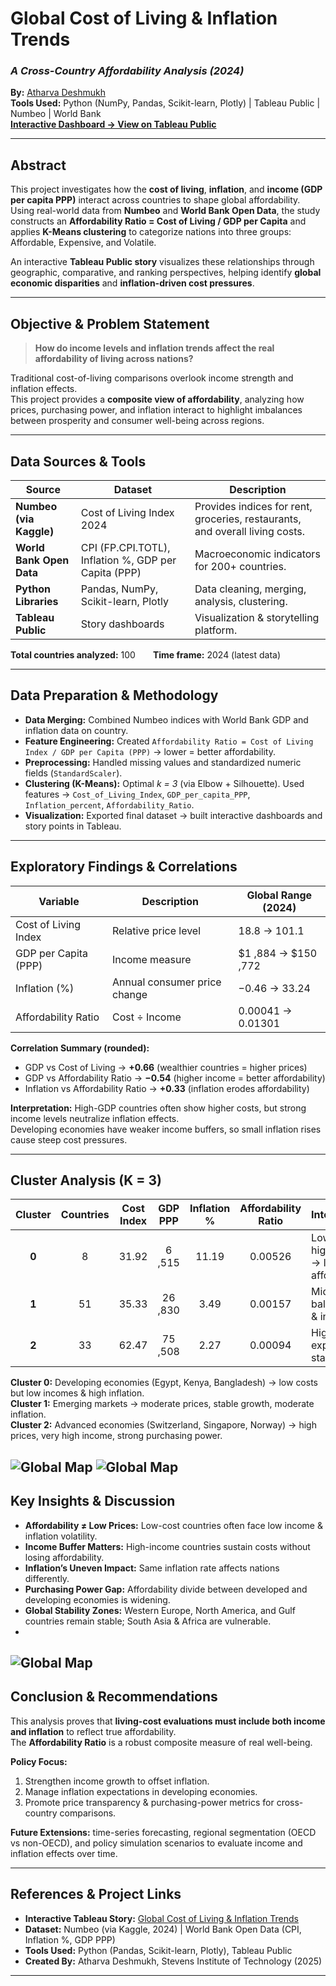 # Global Cost of Living & Inflation Trends  
### *A Cross-Country Affordability Analysis (2024)*  

**By:** [Atharva Deshmukh](https://github.com/Atharva2901)  
 **Tools Used:** Python (NumPy, Pandas, Scikit-learn, Plotly) | Tableau Public | Numbeo | World Bank  
 [**Interactive Dashboard → View on Tableau Public**](https://public.tableau.com/app/profile/atharva.deshmukh3017/viz/GlobalCostofLivingInflationTrendsACross-CountryAffordabilityAnalysis/Story1?publish=yes)

---

##  Abstract

This project investigates how the **cost of living**, **inflation**, and **income (GDP per capita PPP)** interact across countries to shape global affordability.  
Using real-world data from **Numbeo** and **World Bank Open Data**, the study constructs an **Affordability Ratio = Cost of Living / GDP per Capita** and applies **K-Means clustering** to categorize nations into three groups:  Affordable,  Expensive, and  Volatile.  

An interactive **Tableau Public story** visualizes these relationships through geographic, comparative, and ranking perspectives, helping identify **global economic disparities** and **inflation-driven cost pressures**.

---

## Objective & Problem Statement

> **How do income levels and inflation trends affect the real affordability of living across nations?**

Traditional cost-of-living comparisons overlook income strength and inflation effects.  
This project provides a **composite view of affordability**, analyzing how prices, purchasing power, and inflation interact to highlight imbalances between prosperity and consumer well-being across regions.

---

## Data Sources & Tools

| Source | Dataset | Description |
|---------|----------|-------------|
| **Numbeo (via Kaggle)** | Cost of Living Index 2024 | Provides indices for rent, groceries, restaurants, and overall living costs. |
| **World Bank Open Data** | CPI (FP.CPI.TOTL), Inflation %, GDP per Capita (PPP) | Macroeconomic indicators for 200+ countries. |
| **Python Libraries** | Pandas, NumPy, Scikit-learn, Plotly | Data cleaning, merging, analysis, clustering. |
| **Tableau Public** | Story dashboards | Visualization & storytelling platform. |

**Total countries analyzed:** 100  **Time frame:** 2024 (latest data)

---

## Data Preparation & Methodology

- **Data Merging:** Combined Numbeo indices with World Bank GDP and inflation data on country.  
- **Feature Engineering:** Created `Affordability Ratio = Cost of Living Index / GDP per Capita (PPP)` → lower = better affordability.  
- **Preprocessing:** Handled missing values and standardized numeric fields (`StandardScaler`).  
- **Clustering (K-Means):** Optimal *k = 3* (via Elbow + Silhouette). Used features → `Cost_of_Living_Index`, `GDP_per_capita_PPP`, `Inflation_percent`, `Affordability_Ratio`.  
- **Visualization:** Exported final dataset → built interactive dashboards and story points in Tableau.

---

## Exploratory Findings & Correlations

| Variable | Description | Global Range (2024) |
|-----------|--------------|---------------------|
|  Cost of Living Index | Relative price level | 18.8 → 101.1 |
|  GDP per Capita (PPP) | Income measure | $1 ,884 → $150 ,772 |
|  Inflation (%) | Annual consumer price change | −0.46 → 33.24 |
|  Affordability Ratio | Cost ÷ Income | 0.00041 → 0.01301 |

**Correlation Summary (rounded):**  
- GDP vs Cost of Living → **+0.66** (wealthier countries = higher prices)  
- GDP vs Affordability Ratio → **−0.54** (higher income = better affordability)  
- Inflation vs Affordability Ratio → **+0.33** (inflation erodes affordability)  

**Interpretation:** High-GDP countries often show higher costs, but strong income levels neutralize inflation effects.  
Developing economies have weaker income buffers, so small inflation rises cause steep cost pressures.

---

##  Cluster Analysis (K = 3)

| Cluster | Countries | Cost Index | GDP PPP | Inflation % | Affordability Ratio | Interpretation |
|:--:|:--:|:--:|:--:|:--:|:--:|:--|
|  **0** | 8 | 31.92 | 6 ,515 | 11.19 | 0.00526 | Low income + high inflation → least affordable. |
|  **1** | 51 | 35.33 | 26 ,830 | 3.49 | 0.00157 | Mid income, balanced cost & inflation. |
|  **2** | 33 | 62.47 | 75 ,508 | 2.27 | 0.00094 | High income, expensive but stable. |

**Cluster 0:** Developing economies (Egypt, Kenya, Bangladesh) → low costs but low incomes & high inflation.  
**Cluster 1:** Emerging markets → moderate prices, stable growth, moderate inflation.  
**Cluster 2:** Advanced economies (Switzerland, Singapore, Norway) → high prices, very high income, strong purchasing power.

![Global Map](visuals\elbow_silhoutte_snaps\elbow_method.jpg)
![Global Map](visuals\elbow_silhoutte_snaps\silhoutte_scores.jpg)
---

##  Key Insights & Discussion

- **Affordability ≠ Low Prices:** Low-cost countries often face low income & inflation volatility.  
- **Income Buffer Matters:** High-income countries sustain costs without losing affordability.  
- **Inflation’s Uneven Impact:** Same inflation rate affects nations differently.  
- **Purchasing Power Gap:** Affordability divide between developed and developing economies is widening.  
- **Global Stability Zones:** Western Europe, North America, and Gulf countries remain stable; South Asia & Africa are vulnerable.
- 
**![Global Map](visuals\tableau_screenshots\Gobal_clusters_map.jpg)**
---

##  Conclusion & Recommendations

This analysis proves that **living-cost evaluations must include both income and inflation** to reflect true affordability.  
The **Affordability Ratio** is a robust composite measure of real well-being.  

**Policy Focus:**
1. Strengthen income growth to offset inflation.  
2. Manage inflation expectations in developing economies.  
3. Promote price transparency & purchasing-power metrics for cross-country comparisons.  

**Future Extensions:** time-series forecasting, regional segmentation (OECD vs non-OECD), and policy simulation scenarios to evaluate income and inflation effects over time.

---

##  References & Project Links

-  **Interactive Tableau Story:** [Global Cost of Living & Inflation Trends](https://public.tableau.com/app/profile/atharva.deshmukh3017/viz/GlobalCostofLivingInflationTrendsACross-CountryAffordabilityAnalysis/Story1?publish=yes)  
-  **Dataset:** Numbeo (via Kaggle, 2024) | World Bank Open Data (CPI, Inflation %, GDP PPP)  
-  **Tools Used:** Python (Pandas, Scikit-learn, Plotly), Tableau Public  
-  **Created By:** Atharva Deshmukh, Stevens Institute of Technology (2025)

---
